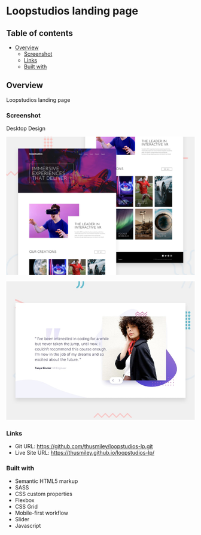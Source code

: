 # Loopstudios landing page

## Table of contents

- [Overview](#overview)
  - [Screenshot](#screenshot)
  - [Links](#links)
  - [Built with](#built-with)

## Overview

Loopstudios landing page

### Screenshot

Desktop Design

![](./images/desktop-preview.jpg)

![](./images/slider.jpg)

### Links

- Git URL: https://github.com/thusmiley/loopstudios-lp.git
- Live Site URL: https://thusmiley.github.io/loopstudios-lp/

### Built with

- Semantic HTML5 markup
- SASS
- CSS custom properties
- Flexbox
- CSS Grid
- Mobile-first workflow
- Slider
- Javascript

